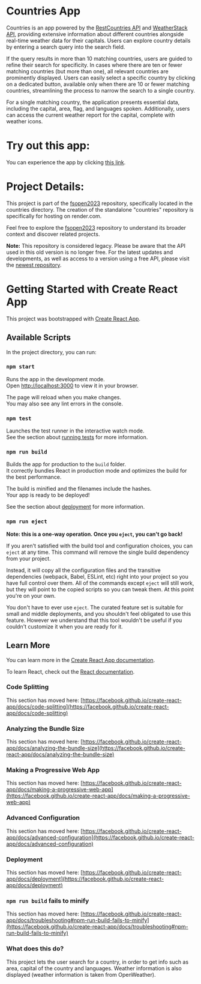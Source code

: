 # Countries App

Countries is an app powered by the [RestCountries API](https://studies.cs.helsinki.fi/restcountries/api/all) and [WeatherStack API](https://weatherstack.com), providing extensive information about different countries alongside real-time weather data for their capitals. Users can explore country details by entering a search query into the search field.

If the query results in more than 10 matching countries, users are guided to refine their search for specificity. In cases where there are ten or fewer matching countries (but more than one), all relevant countries are prominently displayed. Users can easily select a specific country by clicking on a dedicated button, available only when there are 10 or fewer matching countries, streamlining the process to narrow the search to a single country.

For a single matching country, the application presents essential data, including the capital, area, flag, and languages spoken. Additionally, users can access the current weather report for the capital, complete with weather icons.

# Try out this app:

You can experience the app by clicking [this link](https://countries-by68.onrender.com).

# Project Details:

This project is part of the [fsopen2023](https://github.com/413C5/fsopen2023/tree/main/part2/countries) repository, specifically located in the countries directory. The creation of the standalone "countries" repository is specifically for hosting on render.com.

Feel free to explore the [fsopen2023](https://github.com/413C5/fsopen2023) repository to understand its broader context and discover related projects.

**Note:** This repository is considered legacy. Please be aware that the API used in this old version is no longer free. For the latest updates and developments, as well as access to a version using a free API, please visit the [newest repository](https://github.com/413C5/countries).



# Getting Started with Create React App

This project was bootstrapped with [Create React App](https://github.com/facebook/create-react-app).

## Available Scripts

In the project directory, you can run:

### `npm start`

Runs the app in the development mode.\
Open [http://localhost:3000](http://localhost:3000) to view it in your browser.

The page will reload when you make changes.\
You may also see any lint errors in the console.

### `npm test`

Launches the test runner in the interactive watch mode.\
See the section about [running tests](https://facebook.github.io/create-react-app/docs/running-tests) for more information.

### `npm run build`

Builds the app for production to the `build` folder.\
It correctly bundles React in production mode and optimizes the build for the best performance.

The build is minified and the filenames include the hashes.\
Your app is ready to be deployed!

See the section about [deployment](https://facebook.github.io/create-react-app/docs/deployment) for more information.

### `npm run eject`

**Note: this is a one-way operation. Once you `eject`, you can't go back!**

If you aren't satisfied with the build tool and configuration choices, you can `eject` at any time. This command will remove the single build dependency from your project.

Instead, it will copy all the configuration files and the transitive dependencies (webpack, Babel, ESLint, etc) right into your project so you have full control over them. All of the commands except `eject` will still work, but they will point to the copied scripts so you can tweak them. At this point you're on your own.

You don't have to ever use `eject`. The curated feature set is suitable for small and middle deployments, and you shouldn't feel obligated to use this feature. However we understand that this tool wouldn't be useful if you couldn't customize it when you are ready for it.

## Learn More

You can learn more in the [Create React App documentation](https://facebook.github.io/create-react-app/docs/getting-started).

To learn React, check out the [React documentation](https://reactjs.org/).

### Code Splitting

This section has moved here: [https://facebook.github.io/create-react-app/docs/code-splitting](https://facebook.github.io/create-react-app/docs/code-splitting)

### Analyzing the Bundle Size

This section has moved here: [https://facebook.github.io/create-react-app/docs/analyzing-the-bundle-size](https://facebook.github.io/create-react-app/docs/analyzing-the-bundle-size)

### Making a Progressive Web App

This section has moved here: [https://facebook.github.io/create-react-app/docs/making-a-progressive-web-app](https://facebook.github.io/create-react-app/docs/making-a-progressive-web-app)

### Advanced Configuration

This section has moved here: [https://facebook.github.io/create-react-app/docs/advanced-configuration](https://facebook.github.io/create-react-app/docs/advanced-configuration)

### Deployment

This section has moved here: [https://facebook.github.io/create-react-app/docs/deployment](https://facebook.github.io/create-react-app/docs/deployment)

### `npm run build` fails to minify

This section has moved here: [https://facebook.github.io/create-react-app/docs/troubleshooting#npm-run-build-fails-to-minify](https://facebook.github.io/create-react-app/docs/troubleshooting#npm-run-build-fails-to-minify)

### What does this do?
This project lets the user search for a country, in order to get info such as area, capital of the country and languages. Weather information is also displayed (weather information is taken from OpenWeather).
